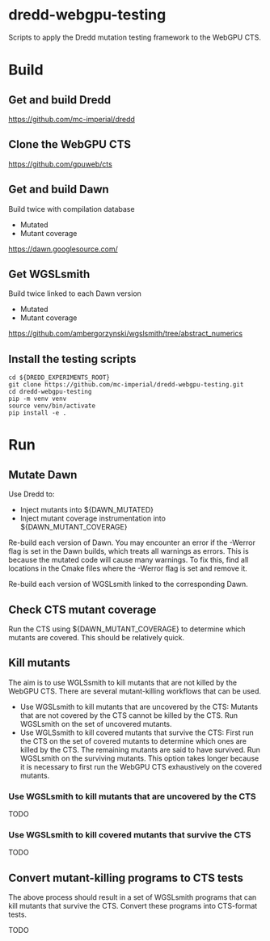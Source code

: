# dredd-webgpu-testing

Scripts to apply the Dredd mutation testing framework to the WebGPU CTS.

# Build 

## Get and build Dredd

https://github.com/mc-imperial/dredd

## Clone the WebGPU CTS

https://github.com/gpuweb/cts

## Get and build Dawn

Build twice with compilation database
- Mutated
- Mutant coverage

https://dawn.googlesource.com/

## Get WGSLsmith
Build twice linked to each Dawn version
- Mutated
- Mutant coverage

https://github.com/ambergorzynski/wgslsmith/tree/abstract_numerics

## Install the testing scripts

```
cd ${DREDD_EXPERIMENTS_ROOT}
git clone https://github.com/mc-imperial/dredd-webgpu-testing.git
cd dredd-webgpu-testing
pip -m venv venv
source venv/bin/activate
pip install -e .
```

# Run 

## Mutate Dawn
Use Dredd to:
- Inject mutants into ${DAWN_MUTATED}
- Inject mutant coverage instrumentation into ${DAWN_MUTANT_COVERAGE}

Re-build each version of Dawn. You may encounter an error if the -Werror flag is set in the Dawn builds, which treats all warnings as errors. This is because the mutated code will cause many warnings. To fix this, find all locations in the Cmake files where the -Werror flag is set and remove it. 

Re-build each version of WGSLsmith linked to the corresponding Dawn.

## Check CTS mutant coverage

Run the CTS using ${DAWN_MUTANT_COVERAGE} to determine which mutants are covered. This should be relatively quick.

## Kill mutants

The aim is to use WGLSsmith to kill mutants that are not killed by the WebGPU CTS. There are several mutant-killing workflows that can be used.
- Use WGSLsmith to kill mutants that are uncovered by the CTS: Mutants that are not covered by the CTS cannot be killed by the CTS. Run WGSLsmith on the set of uncovered mutants.
- Use WGLSsmith to kill covered mutants that survive the CTS: First run the CTS on the set of covered mutants to determine which ones are killed by the CTS. The remaining mutants are said to have survived. Run WGSLsmith on the surviving mutants. This option takes longer because it is necessary to first run the WebGPU CTS exhaustively on the covered mutants.

### Use WGSLsmith to kill mutants that are uncovered by the CTS

TODO

### Use WGSLsmith to kill covered mutants that survive the CTS

TODO

## Convert mutant-killing programs to CTS tests

The above process should result in a set of WGSLsmith programs that can kill mutants that survive the CTS. Convert these programs into CTS-format tests.

TODO